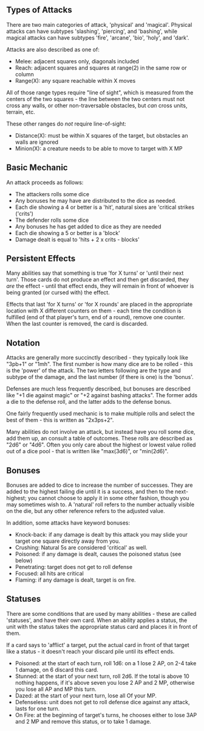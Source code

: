 ## Types of Attacks

There are two main categories of attack, 'physical' and 'magical'.
Physical attacks can have subtypes 'slashing', 'piercing', and 'bashing', while
magical attacks can have subtypes 'fire', 'arcane', 'bio', 'holy', and 'dark'.

Attacks are also described as one of:

- Melee: adjacent squares only, diagonals included
- Reach: adjacent squares and squares at range(2) in the same row or column
- Range(X): any square reachable within X moves

All of those range types require "line of sight", which is measured from the centers
of the two squares - the line between the two centers must not cross any walls, or other
non-traversable obstacles, but *can* cross units, terrain, etc.

These other ranges do *not* require line-of-sight:

- Distance(X): must be within X squares of the target, but obstacles an walls are ignored
- Minion(X): a creature needs to be able to move to target with X MP

## Basic Mechanic

An attack proceeds as follows:

- The attackers rolls some dice
- Any bonuses he may have are distributed to the dice as needed.
- Each die showing a 4 or better is a 'hit', natural sixes are 'critical strikes ('crits')
- The defender rolls some dice
- Any bonuses he has get added to dice as they are needed
- Each die showing a 5 or better is a 'block'
- Damage dealt is equal to 'hits + 2 x crits - blocks'

## Persistent Effects

Many abilities say that something is true 'for X turns' or 'until their next turn'.
Those cards do not produce an effect and then get discarded, they *are* the effect -
until that effect ends, they will remain in front of whoever is being granted (or cursed
with) the effect.

Effects that last 'for X turns' or 'for X rounds' are placed in the appropriate location with
X different counters on them - each time the condition is fulfilled (end of that player's turn,
end of a round), remove one counter. When the last counter is removed, the card is discarded.

## Notation

Attacks are generally more succinctly described - they typically look like "3pb+1" or "1mh".
The first number is how many dice are to be rolled - this is the 'power' of the attack.
The two letters following are the type and subtype of the damage, and the last number
(if there is one) is the 'bonus'.

Defenses are much less frequently described, but bonuses are described like "+1 die against
magic" or "+2 against bashing attacks". The former adds a die to the defense roll, and the
latter adds to the defense bonus.

One fairly frequently used mechanic is to make multiple rolls and select the best of them -
this is written as "2x3ps+2".

Many abilities do not involve an attack, but instead have you roll some dice, add them up,
an consult a table of outcomes. These rolls are described as "2d6" or "4d6". Often you
only care about the highest or lowest value rolled out of a dice pool - that is written like
"max(3d6)", or "min(2d6)".

## Bonuses

Bonuses are added to dice to increase the number of successes. They are added to the highest
failing die until it is a success, and then to the next-highest; you cannot choose to apply
it in some other fashion, though you may sometimes wish to. A 'natural' roll refers to the
number actually visible on the die, but any other reference refers to the adjusted value.

In addition, some attacks have keyword bonuses:

- Knock-back: if any damage is dealt by this attack you may slide your target one square directly away from you.
- Crushing: Natural 5s are considered 'critical' as well.
- Poisoned: if any damage is dealt, causes the poisoned status (see below)
- Penetrating: target does not get to roll defense
- Focused: all hits are critical
- Flaming: if any damage is dealt, target is on fire.

## Statuses

There are some conditions that are used by many abilities - these are called 'statuses', and
have their own card. When an ability applies a status, the unit with the status takes the appropriate
status card and places it in front of them.

If a card says to 'afflict' a target, put the actual card in front of that target like a status - it
doesn't reach your discard pile until its effect ends.

- Poisoned: at the start of each turn, roll 1d6: on a 1 lose 2 AP, on 2-4 take 1 damage, on 6 discard this card.
- Stunned: at the start of your next turn, roll 2d6. If the total is above 10 nothing happens, if it's above seven
  you lose 2 AP and 2 MP, otherwise you lose all AP and MP this turn.
- Dazed: at the start of your next turn, lose all Of your MP.
- Defenseless: unit does not get to roll defense dice against any attack, lasts for one turn.
- On Fire: at the beginning of target's turns, he chooses either to lose 3AP and 2 MP and remove this status,
  or to take 1 damage.
